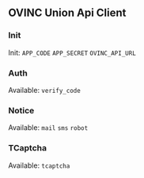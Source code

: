 ## OVINC Union Api Client

### Init

Init: `APP_CODE` `APP_SECRET` `OVINC_API_URL`

### Auth

Available: `verify_code`

### Notice

Available: `mail` `sms` `robot`

### TCaptcha

Available: `tcaptcha`
